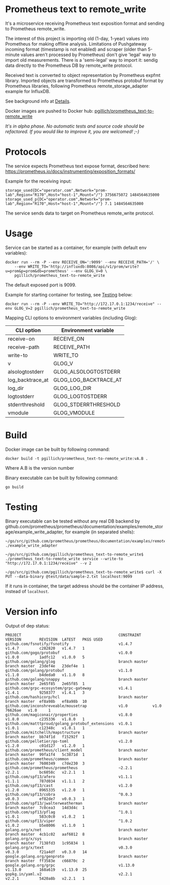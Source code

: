 # Prometheus text to remote_write

It's a microservice receiving Prometheus text exposition format and sending to Prometheus remote_write.

The interest of this project is importing old (1-day, 1-year) values into Prometheus for making offline analysis. Limitations of Pushgateway incoming format (timestamp is not enabled) and scraper (older than 5-minute values aren't processed by Prometheus) don't give 'legal' way to import old measurements. There is a 'semi-legal' way to import it: sendig data directly to the Prometheus DB by remote_write protocol.

Received text is converted to object representation by Prometheus expfmt library.
Imported objects are transformed to Prometheus protobuf format by Prometheus libraries,
following Prometheus remote_storage_adapter example for InfluxDB.

See background info at [Details](doc/details.md).

Docker images are pushed to Docker hub: [pgillich/prometheus_text-to-remote_write](https://hub.docker.com/r/pgillich/prometheus_text-to-remote_write/)

*It's in alpha phase. No automatic tests and source code should be refactored. If you would like to improve it, you are welcomed! ;-)*

# Protocols

The service expects Prometheus text expose format, described here: https://prometheus.io/docs/instrumenting/exposition_formats/

Example for the receiving input:
```
storage_used{DC="operator.com",Network="prom-lab",Region="R170",Host="host-1",Mount="/"} 3756675072 1484564635000
storage_used_p{DC="operator.com",Network="prom-lab",Region="R170",Host="host-1",Mount="/"} 7.1 1484564635000
```

The service sends data to target on Prometheus remote_write protocol.

# Usage

Service can be started as a container, for example (with default env variables):
```
docker run --rm -P --env RECEIVE_ON=':9099' --env RECEIVE_PATH='/' \
    --env WRITE_TO='http://influxdb:8086/api/v1/prom/write?u=prom&p=prom&db=prometheus' --env GLOG_V=0 \
	pgillich/prometheus_text-to-remote_write
```
The default exposed port is 9099.

Example for starting container for testing, see [Testing](#Testing) below:
```
docker run --rm -P --env WRITE_TO="http://172.17.0.1:1234/receive" --env GLOG_V=2 pgillich/prometheus_text-to-remote_write
```

Mapping CLI options to environment variables (including Glog):

| CLI option | Environment variable |
| --- | --- |
| receive-on | RECEIVE_ON |
| receive-path | RECEIVE_PATH |
| write-to | WRITE_TO |
| v | GLOG_V |
| alsologtostderr | GLOG_ALSOLOGTOSTDERR |
| log_backtrace_at | GLOG_LOG_BACKTRACE_AT |
| log_dir | GLOG_LOG_DIR |
| logtostderr | GLOG_LOGTOSTDERR |
| stderrthreshold | GLOG_STDERRTHRESHOLD |
| vmodule | GLOG_VMODULE |

# Build

Docker image can be built by following command:
```
docker build -t pgillich/prometheus_text-to-remote_write:vA.B .
```
Where A.B is the version number

Binary executable can be built by following command:
```
go build
```

# Testing

Binary executable can be tested without any real DB backend by github.com/prometheus/prometheus/documentation/examples/remote_storage/example_write_adapter, for example (in separated shells):
```
~/go/src/github.com/prometheus/prometheus/documentation/examples/remote_storage/example_write_adapter$ ./example_write_adapter

~/go/src/github.com/pgillich/prometheus_text-to-remote_write$ ./prometheus_text-to-remote_write service --write-to "http://172.17.0.1:1234/receive" --v 2

~/go/src/github.com/pgillich/prometheus_text-to-remote_write$ curl -X PUT --data-binary @test/data/sample-2.txt localhost:9099
```
If it runs in container, the target address should be the container IP address, instead of `localhost`.

# Version info

Output of dep status:
```
PROJECT                                           CONSTRAINT     VERSION        REVISION  LATEST   PKGS USED
github.com/fsnotify/fsnotify                      v1.4.7         v1.4.7         c282820   v1.4.7   1   
github.com/gogo/protobuf                          v1.0.0         v1.0.0         1adfc12   v1.0.0   5   
github.com/golang/glog                            branch master  branch master  23def4e   23def4e  1   
github.com/golang/protobuf                        v1.1.0         v1.1.0         b4deda0   v1.1.0   8   
github.com/golang/snappy                          branch master  branch master  2e65f85   2e65f85  1   
github.com/grpc-ecosystem/grpc-gateway            v1.4.1         v1.4.1         9258377   v1.4.1   3   
github.com/hashicorp/hcl                          branch master  branch master  ef8a98b   ef8a98b  10  
github.com/inconshreveable/mousetrap              v1.0           v1.0           76626ae   v1.0     1   
github.com/magiconair/properties                  v1.8.0         v1.8.0         c235336   v1.8.0   1   
github.com/matttproud/golang_protobuf_extensions  v1.0.1         v1.0.1         c12348c   v1.0.1   1   
github.com/mitchellh/mapstructure                 branch master  branch master  bb74f1d   f15292f  1   
github.com/pelletier/go-toml                      v1.2.0         v1.2.0         c01d127   v1.2.0   1   
github.com/prometheus/client_model                branch master  branch master  99fa1f4   5c3871d  1   
github.com/prometheus/common                      branch master  branch master  7600349   c7de230  3   
github.com/prometheus/prometheus                  ~2.2.1         v2.2.1         bc6058c   v2.2.1   1   
github.com/spf13/afero                            v1.1.1         v1.1.1         787d034   v1.1.1   2   
github.com/spf13/cast                             v1.2.0         v1.2.0         8965335   v1.2.0   1   
github.com/spf13/cobra                            ^0.0.3         v0.0.3         ef82de7   v0.0.3   1   
github.com/spf13/jwalterweatherman                branch master  branch master  7c0cea3   14d3d4c  1   
github.com/spf13/pflag                            ^1.0.1         v1.0.1         583c0c0   v1.0.2   1   
github.com/spf13/viper                            ^1.0.2         v1.0.2         b5e8006   v1.1.0   1   
golang.org/x/net                                  branch master  branch master  4cb1c02   aaf6012  8   
golang.org/x/sys                                  branch master  branch master  7138fd3   1c95834  1   
golang.org/x/text                                 v0.3.0         v0.3.0         f21a4df   v0.3.0   14  
google.golang.org/genproto                        branch master  branch master  ff3583e   c66870c  2   
google.golang.org/grpc                            v1.13.0        v1.13.0        168a619   v1.13.0  25  
gopkg.in/yaml.v2                                  v2.2.1         v2.2.1         5420a8b   v2.2.1   1   
```

